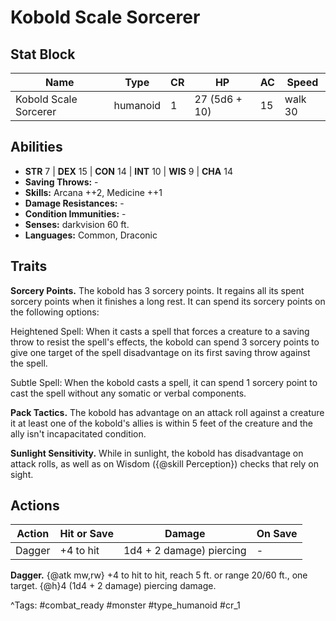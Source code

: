 # Kobold Scale Sorcerer

## Stat Block

| Name | Type | CR | HP | AC | Speed |
|------|------|----|----|----|-------|
| Kobold Scale Sorcerer | humanoid | 1 | 27 (5d6 + 10) | 15 | walk 30 |

## Abilities

- **STR** 7 | **DEX** 15 | **CON** 14 | **INT** 10 | **WIS** 9 | **CHA** 14
- **Saving Throws:** -  
- **Skills:** Arcana ++2, Medicine ++1  
- **Damage Resistances:** -  
- **Condition Immunities:** -  
- **Senses:** darkvision 60 ft.  
- **Languages:** Common, Draconic

## Traits

**Sorcery Points.** The kobold has 3 sorcery points. It regains all its spent sorcery points when it finishes a long rest. It can spend its sorcery points on the following options:

Heightened Spell: When it casts a spell that forces a creature to a saving throw to resist the spell's effects, the kobold can spend 3 sorcery points to give one target of the spell disadvantage on its first saving throw against the spell.

Subtle Spell: When the kobold casts a spell, it can spend 1 sorcery point to cast the spell without any somatic or verbal components.

**Pack Tactics.** The kobold has advantage on an attack roll against a creature it at least one of the kobold's allies is within 5 feet of the creature and the ally isn't incapacitated condition.

**Sunlight Sensitivity.** While in sunlight, the kobold has disadvantage on attack rolls, as well as on Wisdom ({@skill Perception}) checks that rely on sight.


## Actions

| Action | Hit or Save | Damage | On Save |
|--------|--------------|--------|----------|
| Dagger | +4 to hit | 1d4 + 2 damage) piercing | - |

**Dagger.** {@atk mw,rw} +4 to hit to hit, reach 5 ft. or range 20/60 ft., one target. {@h}4 (1d4 + 2 damage) piercing damage.


^Tags: #combat_ready #monster #type_humanoid #cr_1